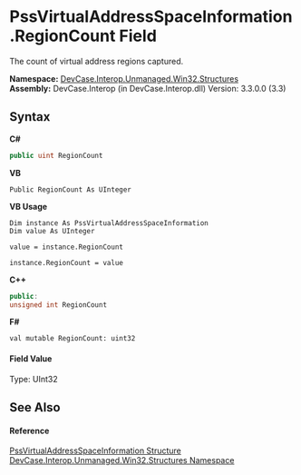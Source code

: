 # PssVirtualAddressSpaceInformation.RegionCount Field
 

The count of virtual address regions captured.

**Namespace:**&nbsp;<a href="N_DevCase_Interop_Unmanaged_Win32_Structures">DevCase.Interop.Unmanaged.Win32.Structures</a><br />**Assembly:**&nbsp;DevCase.Interop (in DevCase.Interop.dll) Version: 3.3.0.0 (3.3)

## Syntax

**C#**<br />
``` C#
public uint RegionCount
```

**VB**<br />
``` VB
Public RegionCount As UInteger
```

**VB Usage**<br />
``` VB Usage
Dim instance As PssVirtualAddressSpaceInformation
Dim value As UInteger

value = instance.RegionCount

instance.RegionCount = value
```

**C++**<br />
``` C++
public:
unsigned int RegionCount
```

**F#**<br />
``` F#
val mutable RegionCount: uint32
```


#### Field Value
Type: UInt32

## See Also


#### Reference
<a href="T_DevCase_Interop_Unmanaged_Win32_Structures_PssVirtualAddressSpaceInformation">PssVirtualAddressSpaceInformation Structure</a><br /><a href="N_DevCase_Interop_Unmanaged_Win32_Structures">DevCase.Interop.Unmanaged.Win32.Structures Namespace</a><br />